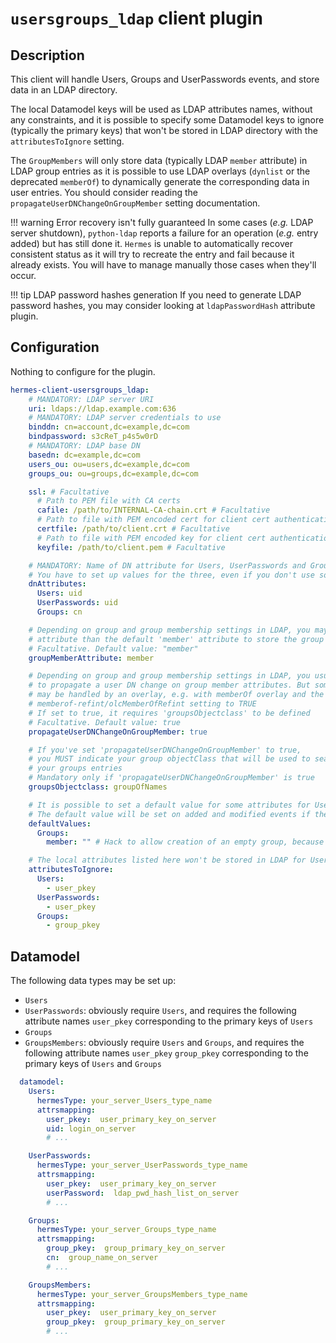 <!--
Hermes : Change Data Capture (CDC) tool from any source(s) to any target
Copyright (C) 2023 INSA Strasbourg

This file is part of Hermes.

Hermes is free software: you can redistribute it and/or modify
it under the terms of the GNU General Public License as published by
the Free Software Foundation, either version 3 of the License, or
(at your option) any later version.

Hermes is distributed in the hope that it will be useful,
but WITHOUT ANY WARRANTY; without even the implied warranty of
MERCHANTABILITY or FITNESS FOR A PARTICULAR PURPOSE. See the
GNU General Public License for more details.

You should have received a copy of the GNU General Public License
along with Hermes. If not, see <https://www.gnu.org/licenses/>.
-->

# `usersgroups_ldap` client plugin

## Description

This client will handle Users, Groups and UserPasswords events, and store data in an LDAP directory.

The local Datamodel keys will be used as LDAP attributes names, without any constraints, and it is possible to specify some Datamodel keys to ignore (typically the primary keys) that won't be stored in LDAP directory with the `attributesToIgnore` setting.

The `GroupMembers` will only store data (typically LDAP `member` attribute) in LDAP group entries as it is possible to use LDAP overlays (`dynlist` or the deprecated `memberOf`) to dynamically generate the corresponding data in user entries. You should consider reading the `propagateUserDNChangeOnGroupMember` setting documentation.

!!! warning Error recovery isn't fully guaranteed
    In some cases (*e.g.* LDAP server shutdown), `python-ldap` reports a failure for an operation (*e.g.* entry added) but has still done it.
    `Hermes` is unable to automatically recover consistent status as it will try to recreate the entry and fail because it already exists.
    You will have to manage manually those cases when they'll occur.

!!! tip LDAP password hashes generation
    If you need to generate LDAP password hashes, you may consider looking at `ldapPasswordHash` attribute plugin.

## Configuration

Nothing to configure for the plugin.

```yaml
hermes-client-usersgroups_ldap:
    # MANDATORY: LDAP server URI
    uri: ldaps://ldap.example.com:636
    # MANDATORY: LDAP server credentials to use
    binddn: cn=account,dc=example,dc=com
    bindpassword: s3cReT_p4s5w0rD
    # MANDATORY: LDAP base DN
    basedn: dc=example,dc=com
    users_ou: ou=users,dc=example,dc=com
    groups_ou: ou=groups,dc=example,dc=com

    ssl: # Facultative
      # Path to PEM file with CA certs
      cafile: /path/to/INTERNAL-CA-chain.crt # Facultative
      # Path to file with PEM encoded cert for client cert authentication, requires keyfile
      certfile: /path/to/client.crt # Facultative
      # Path to file with PEM encoded key for client cert authentication, requires certfile
      keyfile: /path/to/client.pem # Facultative

    # MANDATORY: Name of DN attribute for Users, UserPasswords and Groups
    # You have to set up values for the three, even if you don't use some of the types
    dnAttributes:
      Users: uid
      UserPasswords: uid
      Groups: cn

    # Depending on group and group membership settings in LDAP, you may use another
    # attribute than the default 'member' attribute to store the group member DN
    # Facultative. Default value: "member"
    groupMemberAttribute: member

    # Depending on group and group membership settings in LDAP, you usually may want
    # to propagate a user DN change on group member attributes. But sometimes, it
    # may be handled by an overlay, e.g. with memberOf overlay and the
    # memberof-refint/olcMemberOfRefint setting to TRUE
    # If set to true, it requires 'groupsObjectclass' to be defined
    # Facultative. Default value: true
    propagateUserDNChangeOnGroupMember: true

    # If you've set 'propagateUserDNChangeOnGroupMember' to true,
    # you MUST indicate your group objectClass that will be used to search
    # your groups entries
    # Mandatory only if 'propagateUserDNChangeOnGroupMember' is true
    groupsObjectclass: groupOfNames

    # It is possible to set a default value for some attributes for Users, UserPasswords and Groups
    # The default value will be set on added and modified events if the local attribute has no value
    defaultValues:
      Groups:
        member: "" # Hack to allow creation of an empty group, because of the "MUST member" in schema

    # The local attributes listed here won't be stored in LDAP for Users, UserPasswords and Groups
    attributesToIgnore:
      Users:
        - user_pkey
      UserPasswords:
        - user_pkey
      Groups:
        - group_pkey
```

## Datamodel

The following data types may be set up:

- `Users`
- `UserPasswords`: obviously require `Users`, and requires the following attribute names `user_pkey` corresponding to the primary keys of `Users`
- `Groups`
- `GroupsMembers`: obviously require `Users` and `Groups`, and requires the following attribute names `user_pkey` `group_pkey` corresponding to the primary keys of `Users` and `Groups`

```yaml
  datamodel:
    Users:
      hermesType: your_server_Users_type_name
      attrsmapping:
        user_pkey:  user_primary_key_on_server
        uid: login_on_server
        # ...

    UserPasswords:
      hermesType: your_server_UserPasswords_type_name
      attrsmapping:
        user_pkey:  user_primary_key_on_server
        userPassword:  ldap_pwd_hash_list_on_server
        # ...

    Groups:
      hermesType: your_server_Groups_type_name
      attrsmapping:
        group_pkey:  group_primary_key_on_server
        cn:  group_name_on_server
        # ...

    GroupsMembers:
      hermesType: your_server_GroupsMembers_type_name
      attrsmapping:
        user_pkey:  user_primary_key_on_server
        group_pkey:  group_primary_key_on_server
        # ...
```
